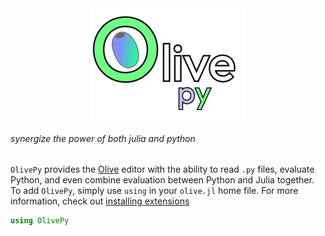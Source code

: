 <div align="center">
<img src="https://github.com/ChifiSource/image_dump/blob/main/olive/olivepy.png" width="250"></img>
  </div>


###### synergize the power of both julia and python
`OlivePy` provides the [Olive](https://github.com/ChifiSource/Olive.jl) editor with the ability to read `.py` files, evaluate Python, and even combine evaluation between Python and Julia together. To add `OlivePy`, 
simply use `using` in your `olive.jl` home file. For more information, check out [installing extensions](https://github.com/ChifiSource/Olive.jl#installing-extensions)
```julia
using OlivePy
```
